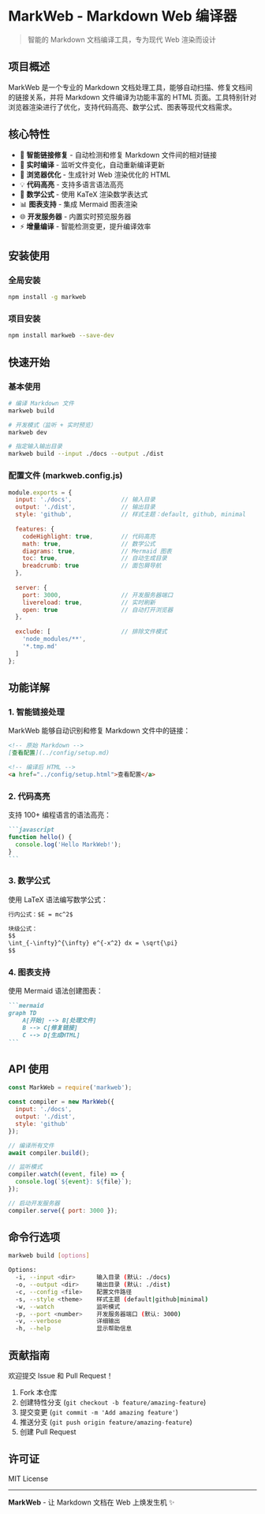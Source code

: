 # MarkWeb - Markdown Web 编译器

> 智能的 Markdown 文档编译工具，专为现代 Web 渲染而设计

## 项目概述

MarkWeb 是一个专业的 Markdown 文档处理工具，能够自动扫描、修复文档间的链接关系，并将 Markdown 文件编译为功能丰富的 HTML 页面。工具特别针对浏览器渲染进行了优化，支持代码高亮、数学公式、图表等现代文档需求。

## 核心特性

- 🔗 **智能链接修复** - 自动检测和修复 Markdown 文件间的相对链接
- 🚀 **实时编译** - 监听文件变化，自动重新编译更新
- 🎨 **浏览器优化** - 生成针对 Web 渲染优化的 HTML
- 💡 **代码高亮** - 支持多语言语法高亮
- 📐 **数学公式** - 使用 KaTeX 渲染数学表达式
- 📊 **图表支持** - 集成 Mermaid 图表渲染
- 🌐 **开发服务器** - 内置实时预览服务器
- ⚡ **增量编译** - 智能检测变更，提升编译效率

## 安装使用

### 全局安装
```bash
npm install -g markweb
```

### 项目安装
```bash
npm install markweb --save-dev
```

## 快速开始

### 基本使用
```bash
# 编译 Markdown 文件
markweb build

# 开发模式（监听 + 实时预览）
markweb dev

# 指定输入输出目录
markweb build --input ./docs --output ./dist
```

### 配置文件 (markweb.config.js)
```javascript
module.exports = {
  input: './docs',              // 输入目录
  output: './dist',             // 输出目录
  style: 'github',              // 样式主题：default, github, minimal
  
  features: {
    codeHighlight: true,        // 代码高亮
    math: true,                 // 数学公式
    diagrams: true,             // Mermaid 图表
    toc: true,                  // 自动生成目录
    breadcrumb: true            // 面包屑导航
  },
  
  server: {
    port: 3000,                 // 开发服务器端口
    livereload: true,           // 实时刷新
    open: true                  // 自动打开浏览器
  },
  
  exclude: [                    // 排除文件模式
    'node_modules/**',
    '*.tmp.md'
  ]
};
```

## 功能详解

### 1. 智能链接处理
MarkWeb 能够自动识别和修复 Markdown 文件中的链接：

```markdown
<!-- 原始 Markdown -->
[查看配置](../config/setup.md)

<!-- 编译后 HTML -->
<a href="../config/setup.html">查看配置</a>
```

### 2. 代码高亮
支持 100+ 编程语言的语法高亮：

````markdown
```javascript
function hello() {
  console.log('Hello MarkWeb!');
}
```
````

### 3. 数学公式
使用 LaTeX 语法编写数学公式：

```markdown
行内公式：$E = mc^2$

块级公式：
$$
\int_{-\infty}^{\infty} e^{-x^2} dx = \sqrt{\pi}
$$
```

### 4. 图表支持
使用 Mermaid 语法创建图表：

````markdown
```mermaid
graph TD
    A[开始] --> B[处理文件]
    B --> C[修复链接]
    C --> D[生成HTML]
```
````

## API 使用

```javascript
const MarkWeb = require('markweb');

const compiler = new MarkWeb({
  input: './docs',
  output: './dist',
  style: 'github'
});

// 编译所有文件
await compiler.build();

// 监听模式
compiler.watch((event, file) => {
  console.log(`${event}: ${file}`);
});

// 启动开发服务器
compiler.serve({ port: 3000 });
```

## 命令行选项

```bash
markweb build [options]

Options:
  -i, --input <dir>      输入目录 (默认: ./docs)
  -o, --output <dir>     输出目录 (默认: ./dist)
  -c, --config <file>    配置文件路径
  -s, --style <theme>    样式主题 (default|github|minimal)
  -w, --watch            监听模式
  -p, --port <number>    开发服务器端口 (默认: 3000)
  -v, --verbose          详细输出
  -h, --help             显示帮助信息
```

## 贡献指南

欢迎提交 Issue 和 Pull Request！

1. Fork 本仓库
2. 创建特性分支 (`git checkout -b feature/amazing-feature`)
3. 提交变更 (`git commit -m 'Add amazing feature'`)
4. 推送分支 (`git push origin feature/amazing-feature`)
5. 创建 Pull Request

## 许可证

MIT License

---

**MarkWeb** - 让 Markdown 文档在 Web 上焕发生机 ✨